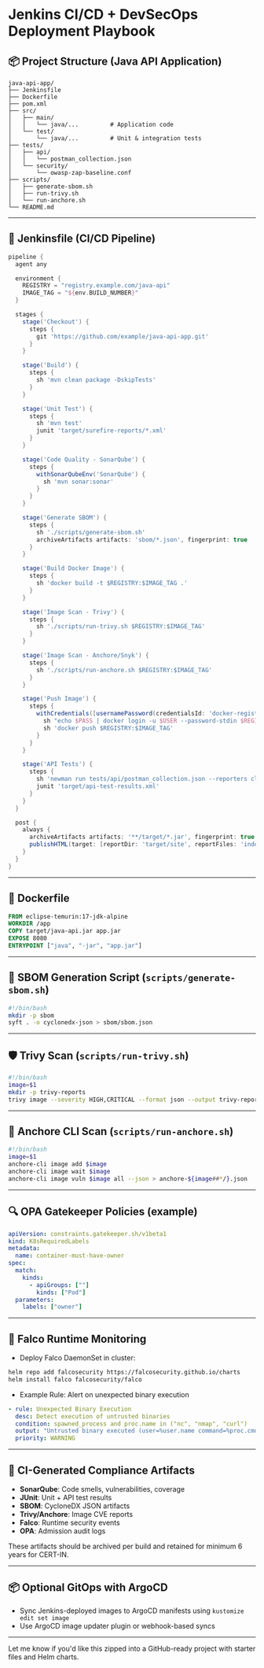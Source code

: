 # Jenkins CI/CD + DevSecOps Deployment Playbook

## 📦 Project Structure (Java API Application)

```
java-api-app/
├── Jenkinsfile
├── Dockerfile
├── pom.xml
├── src/
│   ├── main/
│   │   └── java/...         # Application code
│   └── test/
│       └── java/...         # Unit & integration tests
├── tests/
│   ├── api/
│   │   └── postman_collection.json
│   └── security/
│       └── owasp-zap-baseline.conf
├── scripts/
│   ├── generate-sbom.sh
│   ├── run-trivy.sh
│   └── run-anchore.sh
└── README.md
```

---

## 🧪 Jenkinsfile (CI/CD Pipeline)

```groovy
pipeline {
  agent any

  environment {
    REGISTRY = "registry.example.com/java-api"
    IMAGE_TAG = "${env.BUILD_NUMBER}"
  }

  stages {
    stage('Checkout') {
      steps {
        git 'https://github.com/example/java-api-app.git'
      }
    }

    stage('Build') {
      steps {
        sh 'mvn clean package -DskipTests'
      }
    }

    stage('Unit Test') {
      steps {
        sh 'mvn test'
        junit 'target/surefire-reports/*.xml'
      }
    }

    stage('Code Quality - SonarQube') {
      steps {
        withSonarQubeEnv('SonarQube') {
          sh 'mvn sonar:sonar'
        }
      }
    }

    stage('Generate SBOM') {
      steps {
        sh './scripts/generate-sbom.sh'
        archiveArtifacts artifacts: 'sbom/*.json', fingerprint: true
      }
    }

    stage('Build Docker Image') {
      steps {
        sh 'docker build -t $REGISTRY:$IMAGE_TAG .'
      }
    }

    stage('Image Scan - Trivy') {
      steps {
        sh './scripts/run-trivy.sh $REGISTRY:$IMAGE_TAG'
      }
    }

    stage('Image Scan - Anchore/Snyk') {
      steps {
        sh './scripts/run-anchore.sh $REGISTRY:$IMAGE_TAG'
      }
    }

    stage('Push Image') {
      steps {
        withCredentials([usernamePassword(credentialsId: 'docker-registry-creds', usernameVariable: 'USER', passwordVariable: 'PASS')]) {
          sh "echo $PASS | docker login -u $USER --password-stdin $REGISTRY"
          sh 'docker push $REGISTRY:$IMAGE_TAG'
        }
      }
    }

    stage('API Tests') {
      steps {
        sh 'newman run tests/api/postman_collection.json --reporters cli,junit --reporter-junit-export target/api-test-results.xml'
        junit 'target/api-test-results.xml'
      }
    }
  }

  post {
    always {
      archiveArtifacts artifacts: '**/target/*.jar', fingerprint: true
      publishHTML(target: [reportDir: 'target/site', reportFiles: 'index.html', reportName: 'Project Report'])
    }
  }
}
```

---

## 🐳 Dockerfile

```Dockerfile
FROM eclipse-temurin:17-jdk-alpine
WORKDIR /app
COPY target/java-api.jar app.jar
EXPOSE 8080
ENTRYPOINT ["java", "-jar", "app.jar"]
```

---

## 🧰 SBOM Generation Script (`scripts/generate-sbom.sh`)

```bash
#!/bin/bash
mkdir -p sbom
syft . -o cyclonedx-json > sbom/sbom.json
```

---

## 🛡️ Trivy Scan (`scripts/run-trivy.sh`)

```bash
#!/bin/bash
image=$1
mkdir -p trivy-reports
trivy image --severity HIGH,CRITICAL --format json --output trivy-reports/${image##*/}.json $image
```

---

## 🔐 Anchore CLI Scan (`scripts/run-anchore.sh`)

```bash
#!/bin/bash
image=$1
anchore-cli image add $image
anchore-cli image wait $image
anchore-cli image vuln $image all --json > anchore-${image##*/}.json
```

---

## 🔍 OPA Gatekeeper Policies (example)

```yaml
apiVersion: constraints.gatekeeper.sh/v1beta1
kind: K8sRequiredLabels
metadata:
  name: container-must-have-owner
spec:
  match:
    kinds:
      - apiGroups: [""]
        kinds: ["Pod"]
  parameters:
    labels: ["owner"]
```

---

## 👮 Falco Runtime Monitoring

- Deploy Falco DaemonSet in cluster:

```bash
helm repo add falcosecurity https://falcosecurity.github.io/charts
helm install falco falcosecurity/falco
```

- Example Rule: Alert on unexpected binary execution

```yaml
- rule: Unexpected Binary Execution
  desc: Detect execution of untrusted binaries
  condition: spawned_process and proc.name in ("nc", "nmap", "curl")
  output: "Untrusted binary executed (user=%user.name command=%proc.cmdline)"
  priority: WARNING
```

---

## 📜 CI-Generated Compliance Artifacts

- **SonarQube**: Code smells, vulnerabilities, coverage
- **JUnit**: Unit + API test results
- **SBOM**: CycloneDX JSON artifacts
- **Trivy/Anchore**: Image CVE reports
- **Falco**: Runtime security events
- **OPA**: Admission audit logs

These artifacts should be archived per build and retained for minimum 6 years for CERT-IN.

---

## 📦 Optional GitOps with ArgoCD

- Sync Jenkins-deployed images to ArgoCD manifests using `kustomize edit set image`
- Use ArgoCD image updater plugin or webhook-based syncs

---

Let me know if you'd like this zipped into a GitHub-ready project with starter files and Helm charts.

